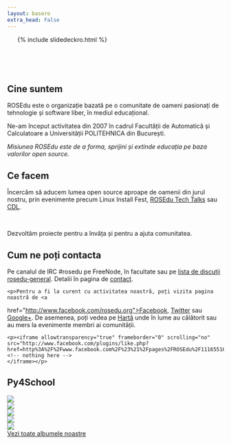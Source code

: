 ```yaml
---
layout: basero
extra_head: False
---
```


<div id="accordion">
	<ol>{% include slidedeckro.html %}</ol>
</div>
<br/>
<br/>
<br/>

<div class="col-1">
  <h2>Cine suntem</h2>

  <div class="content">

<p>ROSEdu este o organizație bazată pe o comunitate de oameni pasionați de tehnologie și software liber, în mediul educațional.</p>

<p>Ne-am început activitatea din 2007 în cadrul Facultății de Automatică și
Calculatoare a Universității POLITEHNICA din București.</p>

<p><em>Misiunea ROSEdu este de a forma, sprijini și extinde educația pe baza valorilor open source.</em></p>

  </div>
</div>

<div class="col-2">
  <h2>Ce facem</h2>

  <div class="content">

<p>	Încercăm să aducem lumea open source aproape de oamenii din jurul nostru, prin evenimente precum Linux Install Fest, <a href="http://talks.rosedu.org/">ROSEdu Tech Talks</a> sau <a href="http://cdl.rosedu.org/">CDL</a>.</p>
<p>	&nbsp;</p>
<p>	Dezvoltăm proiecte pentru a învăța și pentru a ajuta comunitatea.</p>

  </div>
</div>

<div class="col-3">
  <h2>Cum ne poți contacta</h2>

  <div class="content">
    <p>Pe canalul de IRC #rosedu pe FreeNode, în facultate sau pe <a href="http://lists.rosedu.org/listinfo/rosedu-general/">lista de discuții rosedu-general</a>. Detalii în pagina de <a href="{{site.basepath}}ro/contact">contact</a>.</p>

    <p>Pentru a fi la curent cu activitatea noastră, poți vizita pagina noastră de <a
href="http://www.facebook.com/rosedu.org">Facebook</a>, <a href="http://twitter.com/rosedu_org">Twitter</a> sau <a href="https://plus.google.com/114233516141809762907?prsrc=3">Google+</a>. De asemenea, poți vedea pe <a href="http://goo.gl/maps/NV4ZP">Hartă</a> unde în lume au călătorit sau au mers la evenimente membri ai comunității.</p>

    <p><iframe allowtransparency="true" frameborder="0" scrolling="no" src="http://www.facebook.com/plugins/like.php?href=http%3A%2F%2Fwww.facebook.com%2F%23%21%2Fpages%2FROSEdu%2F111655162229859&amp;layout=standard&amp;show_faces=true&amp;width=450&amp;action=like&amp;colorscheme=light&amp;height=80">
    <!-- nothing here -->
    </iframe></p>

  </div>
</div>

<div class="photo-strip">
  <h2>Py4School</h2>
  <div class="strip-img">
    <img src="https://fbcdn-sphotos-h-a.akamaihd.net/hphotos-ak-prn2/t1/1461333_617612711634099_1133058460_n.jpg">
  </div>
  <div class="strip-img">
    <img src="https://fbcdn-sphotos-b-a.akamaihd.net/hphotos-ak-ash4/t1/1461312_617612678300769_792479947_n.jpg">
</div>
  <div class="strip-img">
    <img src="https://fbcdn-sphotos-e-a.akamaihd.net/hphotos-ak-frc3/t1/1461110_617612834967420_803008602_n.jpg">
  </div>
  <div class="strip-img">
    <img src="https://fbcdn-sphotos-e-a.akamaihd.net/hphotos-ak-prn2/t1/1474508_617612554967448_695187098_n.jpg">
  </div>
  <div class="strip-img">
    <img src="https://fbcdn-sphotos-e-a.akamaihd.net/hphotos-ak-frc3/t1/1472782_617613038300733_1257653213_n.jpg">
  </div>

</div>
<a href="https://www.facebook.com/rosedu.org/photos_albums">Vezi toate albumele noastre</a>

